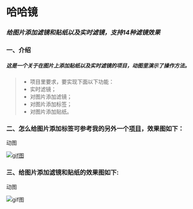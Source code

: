 # 哈哈镜
### ***给图片添加滤镜和贴纸以及实时滤镜，支持14种滤镜效果***


### 一、介绍
##### 这是一个关于在图片上添加贴纸以及实时滤镜的项目，动图里演示了操作方法。

>+ 项目里要求，要实现下面以下功能：
>+ 实时滤镜；
>+ 对图片添加滤镜；
>+ 对图片添加标签；
>+ 对图片添加贴纸。

### 二、怎么给图片添加标签可参考我的另外一个[项目](https://github.com/wangyingbo/YBTagViewLib)，效果图如下：

动图

[![gif图](https://raw.githubusercontent.com/wangyingbo/YBTagViewLib/master/gif.gif)](https://github.com/wangyingbo/YBTagViewLib/archive/master.zip)


### 三、给图片添加滤镜和贴纸的效果图如下:

动图

![gif图](https://raw.githubusercontent.com/wangyingbo/YBPasterImage/master/gif.gif)
